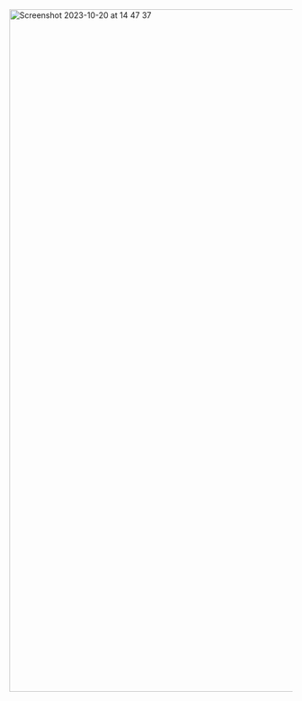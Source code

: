 <img width="1212" alt="Screenshot 2023-10-20 at 14 47 37" src="https://github.com/ArnauAndrews/Data-Analytics-Projects-Ubiqum/assets/132329252/4a1f288d-fbd6-46ef-8300-64b87b53b940">


